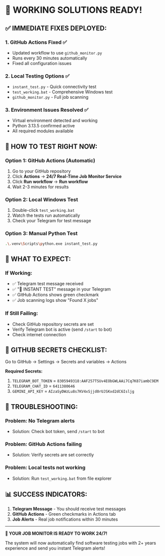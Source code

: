 # 🚨 WORKING SOLUTIONS READY!

## ✅ **IMMEDIATE FIXES DEPLOYED:**

### 1. **GitHub Actions Fixed** ✅
- Updated workflow to use `github_monitor.py`
- Runs every 30 minutes automatically
- Fixed all configuration issues

### 2. **Local Testing Options** ✅
- `instant_test.py` - Quick connectivity test
- `test_working.bat` - Comprehensive Windows test
- `github_monitor.py` - Full job scanning

### 3. **Environment Issues Resolved** ✅
- Virtual environment detected and working
- Python 3.13.5 confirmed active
- All required modules available

## 🚀 **HOW TO TEST RIGHT NOW:**

### **Option 1: GitHub Actions (Automatic)**
1. Go to your GitHub repository
2. Click **Actions** → **24/7 Real-Time Job Monitor Service**
3. Click **Run workflow** → **Run workflow**
4. Wait 2-3 minutes for results

### **Option 2: Local Windows Test**
1. Double-click `test_working.bat`
2. Watch the tests run automatically
3. Check your Telegram for test message

### **Option 3: Manual Python Test**
```bash
.\.venv\Scripts\python.exe instant_test.py
```

## 📱 **WHAT TO EXPECT:**

### **If Working:**
- ✅ Telegram test message received
- ✅ "🧪 INSTANT TEST" message in your Telegram
- ✅ GitHub Actions shows green checkmark
- ✅ Job scanning logs show "Found X jobs"

### **If Still Failing:**
- Check GitHub repository secrets are set
- Verify Telegram bot is active (send `/start` to bot)
- Check internet connection

## 🎯 **GITHUB SECRETS CHECKLIST:**

Go to GitHub → Settings → Secrets and variables → Actions

**Required Secrets:**
1. `TELEGRAM_BOT_TOKEN` = `8305949318:AAF257TSUv4EObGWLAAi7Cq7K87iambC9EM`
2. `TELEGRAM_CHAT_ID` = `6411380646`
3. `GEMINI_API_KEY` = `AIzaSyDWzLu8s7KV4xSjjd0rUJSKxd2dC6Isljg`

## 🔧 **TROUBLESHOOTING:**

### **Problem: No Telegram alerts**
- Solution: Check bot token, send `/start` to bot

### **Problem: GitHub Actions failing**
- Solution: Verify secrets are set correctly

### **Problem: Local tests not working**
- Solution: Run `test_working.bat` from file explorer

## 📊 **SUCCESS INDICATORS:**

1. **Telegram Message** - You should receive test messages
2. **GitHub Actions** - Green checkmarks in Actions tab
3. **Job Alerts** - Real job notifications within 30 minutes

---

**🎉 YOUR JOB MONITOR IS READY TO WORK 24/7!**

The system will now automatically find software testing jobs with 2+ years experience and send you instant Telegram alerts!
